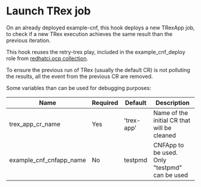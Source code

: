 # Launch TRex job

On an already deployed example-cnf, this hook deploys a new TRexApp job, to check if a new TRex execution achieves the same result than the previous iteration.

This hook reuses the retry-trex play, included in the example_cnf_deploy role from [redhatci.ocp collection](https://github.com/redhatci/ansible-collection-redhatci-ocp/blob/main/roles/example_cnf_deploy/README.md).

To ensure the previous run of TRex (usually the default CR) is not polluting the results, all the event from the previous CR are removed.

Some variables than can be used for debugging purposes:

| Name                              | Required | Default    | Description                                      |
|-----------------------------------|----------|------------|--------------------------------------------------|
| trex_app_cr_name                  | Yes      | 'trex-app' | Name of the initial CR that will be cleaned      |
| example_cnf_cnfapp_name           | No       | testpmd    | CNFApp to be used. Only "testpmd" can be used    |

